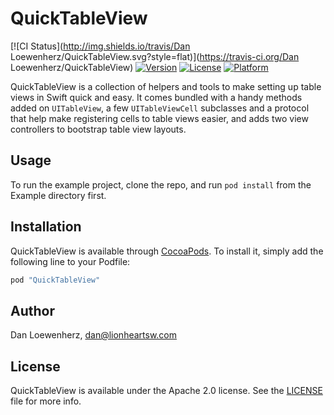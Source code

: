 # QuickTableView

[![CI Status](http://img.shields.io/travis/Dan Loewenherz/QuickTableView.svg?style=flat)](https://travis-ci.org/Dan Loewenherz/QuickTableView)
[![Version](https://img.shields.io/cocoapods/v/QuickTableView.svg?style=flat)](http://cocoapods.org/pods/QuickTableView)
[![License](https://img.shields.io/cocoapods/l/QuickTableView.svg?style=flat)](http://cocoapods.org/pods/QuickTableView)
[![Platform](https://img.shields.io/cocoapods/p/QuickTableView.svg?style=flat)](http://cocoapods.org/pods/QuickTableView)

QuickTableView is a collection of helpers and tools to make setting up table views in Swift quick and easy. It comes bundled with a handy methods added on `UITableView`, a few `UITableViewCell` subclasses and a protocol that help make registering cells to table views easier, and adds two view controllers to bootstrap table view layouts.

## Usage

To run the example project, clone the repo, and run `pod install` from the Example directory first.

## Installation

QuickTableView is available through [CocoaPods](http://cocoapods.org). To install
it, simply add the following line to your Podfile:

```ruby
pod "QuickTableView"
```

## Author

Dan Loewenherz, dan@lionheartsw.com

## License

QuickTableView is available under the Apache 2.0 license. See the [LICENSE](LICENSE) file for more info.
